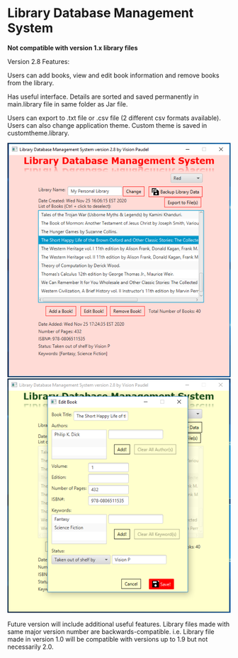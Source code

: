 # Library Database Management System

**Not compatible with version 1.x library files**

Version 2.8 Features:

Users can add books, view and edit book information and remove books from the library.

Has useful interface. Details are sorted and saved permanently in main.library file in same folder as Jar file.

Users can export to .txt file or .csv file (2 different csv formats available). Users can also change application theme. Custom theme is saved in customtheme.library.

<img src="https://github.com/Vision-Paudel/LibraryDBMS/blob/main/LibraryDBMS_ver2.8a.png" alt="Image could not be displayed">
<img src="https://github.com/Vision-Paudel/LibraryDBMS/blob/main/LibraryDBMS_ver2.8b.png" alt="Image could not be displayed">

Future version will include additional useful features. Library files made with same major version number are backwards-compatible. i.e. Library file made in version 1.0 will be compatible with versions up to 1.9 but not necessarily 2.0.
